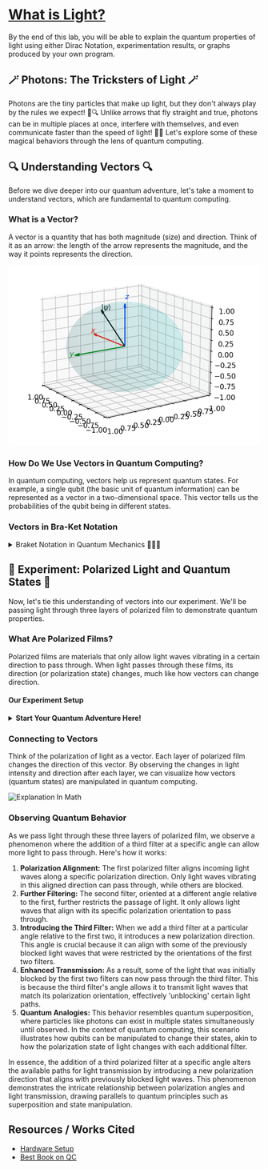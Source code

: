 <!DOCTYPE html>
<html lang="en">
<head>
  <meta charset="UTF-8">
  <meta name="viewport" content="width=device-width, initial-scale=1.0">
  <link rel="stylesheet" type="text/css" href="styles.css">
</head>
<body>

<h1><a href="https://youtu.be/7UuUOXfiz9Q?si=eZvPbhvttn-waPDz">What is Light?</a></h1>

<p>By the end of this lab, you will be able to explain the quantum properties of light using either Dirac Notation, experimentation results, or graphs produced by your own program.</p>

<h2>🪄 Photons: The Tricksters of Light 🪄</h2>

<p>Photons are the tiny particles that make up light, but they don't always play by the rules we expect! 🌟🔍 Unlike arrows that fly straight and true, photons can be in multiple places at once, interfere with themselves, and even communicate faster than the speed of light! 🚀✨ Let's explore some of these magical behaviors through the lens of quantum computing.</p>

<h2>🔍 Understanding Vectors 🔍</h2>

<p>Before we dive deeper into our quantum adventure, let's take a moment to understand vectors, which are fundamental to quantum computing.</p>

<h3>What is a Vector?</h3>
<p>A vector is a quantity that has both magnitude (size) and direction. Think of it as an arrow: the length of the arrow represents the magnitude, and the way it points represents the direction.</p>

<img src="https://github.com/LilaShiba/Quantum_Collapse_Neuron/blob/main/imgs/qubit_ex.png" alt="Layer 3">

<h3>How Do We Use Vectors in Quantum Computing?</h3>
<p>In quantum computing, vectors help us represent quantum states. For example, a single qubit (the basic unit of quantum information) can be represented as a vector in a two-dimensional space. This vector tells us the probabilities of the qubit being in different states.</p>

<h3>Vectors in Bra-Ket Notation</h3>
<details>
    <summary>Braket Notation in Quantum Mechanics 🧙‍♀️🔮</summary>
    <br>
    <p>In quantum mechanics, <a href='https://en.wikipedia.org/wiki/Bra%E2%80%93ket_notation'>bra-ket notation</a> is essential for representing quantum states and operations.</p>
    <ul>
        <li><strong>Ket |α⟩</strong>: Represents a quantum state vector. Example: |α⟩ could denote the state of a particle. 🌌</li>
        <li><strong>Bra ⟨β|</strong>: The conjugate transpose of a ket, helps for quick computations over all state space. 🔄</li>
        <li><strong>Inner Product ⟨β|α⟩</strong>: Represents the probability amplitude between states |β⟩ and |α⟩. ✨</li>
        <li><strong>Outer Product |α⟩⟨β|</strong>: An operator that projects onto the state |α⟩. 🌀</li>
    </ul>
    <p>Example in a qubit system:</p>
    <ul>
        <li><strong>Kets</strong>: |0⟩, |1⟩</li>
        <li><strong>Bras</strong>: ⟨0|, ⟨1|</li>
        <li><strong>Inner Product</strong>: ⟨0|1⟩ = 0 (shows orthogonality) 🌠</li>
        <li><strong>Outer Product</strong>: |0⟩⟨0| (a projection operator) 🌙</li>
    </ul>
</details>

<h2>🧪 Experiment: Polarized Light and Quantum States 🧪</h2>

<p>Now, let's tie this understanding of vectors into our experiment. We'll be passing light through three layers of polarized film to demonstrate quantum properties.</p>

<h3>What Are Polarized Films?</h3>
<p>Polarized films are materials that only allow light waves vibrating in a certain direction to pass through. When light passes through these films, its direction (or polarization state) changes, much like how vectors can change direction.</p>

<h4>Our Experiment Setup</h4>
<details>
<summary><strong>Start Your Quantum Adventure Here!</strong></summary>
<br>
  
<ol>
  <li><strong>Hardware:</strong> Create a program to measure light in lux using Python & the Raspberry Pi.</li>

  <img src="https://cdn-learn.adafruit.com/assets/assets/000/109/050/medium640/adafruit_products_VEML7700_RasPi_original.jpg?1645044837" alt="Hardware setup">

  <li><strong>Layer 1:</strong> The first layer of polarized film will align the photons in a specific direction.</li>

  <img src="https://alienryderflex.com/polarizer/01.gif" alt="Layer 1">

  <li><strong>Layer 2:</strong> The second layer, oriented at a different angle, will alter the photons' directions further.</li>

  <img src="https://alienryderflex.com/polarizer/02.gif" alt="Layer 2">
  
  <li><strong>Layer 3:</strong> The third layer will demonstrate how the final direction of the photons is influenced by the previous two layers.</li>

  <img src="https://alienryderflex.com/polarizer/03.gif" alt="Layer 3">
</ol>

</details>

<h3>Connecting to Vectors</h3>
<p>Think of the polarization of light as a vector. Each layer of polarized film changes the direction of this vector. By observing the changes in light intensity and direction after each layer, we can visualize how vectors (quantum states) are manipulated in quantum computing.</p>

<img src="https://github.com/LilaShiba/Quantum_computing_lab/assets/13423696/9452116e-fabf-44e4-90ce-3b4bd422b2c4" alt="Explanation In Math">

<h3>Observing Quantum Behavior</h3>
<p>As we pass light through these three layers of polarized film, we observe a phenomenon where the addition of a third filter at a specific angle can allow more light to pass through. Here's how it works:</p>

<ol>
  <li><strong>Polarization Alignment:</strong> The first polarized filter aligns incoming light waves along a specific polarization direction. Only light waves vibrating in this aligned direction can pass through, while others are blocked.</li>

  <li><strong>Further Filtering:</strong> The second filter, oriented at a different angle relative to the first, further restricts the passage of light. It only allows light waves that align with its specific polarization orientation to pass through.</li>

  <li><strong>Introducing the Third Filter:</strong> When we add a third filter at a particular angle relative to the first two, it introduces a new polarization direction. This angle is crucial because it can align with some of the previously blocked light waves that were restricted by the orientations of the first two filters.</li>

  <li><strong>Enhanced Transmission:</strong> As a result, some of the light that was initially blocked by the first two filters can now pass through the third filter. This is because the third filter's angle allows it to transmit light waves that match its polarization orientation, effectively 'unblocking' certain light paths.</li>

  <li><strong>Quantum Analogies:</strong> This behavior resembles quantum superposition, where particles like photons can exist in multiple states simultaneously until observed. In the context of quantum computing, this scenario illustrates how qubits can be manipulated to change their states, akin to how the polarization state of light changes with each additional filter.</li>
</ol>

<p>In essence, the addition of a third polarized filter at a specific angle alters the available paths for light transmission by introducing a new polarization direction that aligns with previously blocked light waves. This phenomenon demonstrates the intricate relationship between polarization angles and light transmission, drawing parallels to quantum principles such as superposition and state manipulation.</p>

<h2>Resources / Works Cited</h2>
<ul>
  <li><a href="https://www.adafruit.com/product/4162">Hardware Setup</a></li>
  <li><a href="https://mitpress.mit.edu/9780262526678/quantum-computing/">Best Book on QC</a></li>
</ul>

</body>
</html>
